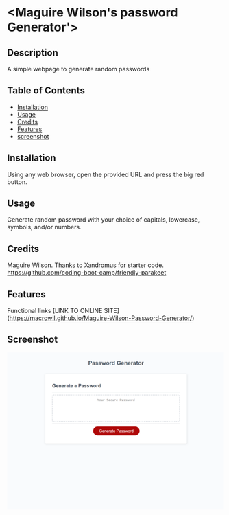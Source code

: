# <Maguire Wilson's password Generator'>

## Description

A simple webpage to generate random passwords

## Table of Contents

- [Installation](#installation)
- [Usage](#usage)
- [Credits](#credits)
- [Features](#features)
- [screenshot](#screenshot)

## Installation

Using any web browser, open the provided URL and press the big red button.

## Usage

Generate random password with your choice of capitals, lowercase, symbols, and/or numbers.

## Credits

Maguire Wilson.
Thanks to Xandromus for starter code. https://github.com/coding-boot-camp/friendly-parakeet

## Features

Functional links [LINK TO ONLINE SITE] (https://macrowil.github.io/Maguire-Wilson-Password-Generator/)

## Screenshot

![Site expected behavior](./assets/sitescreenshot.png)
